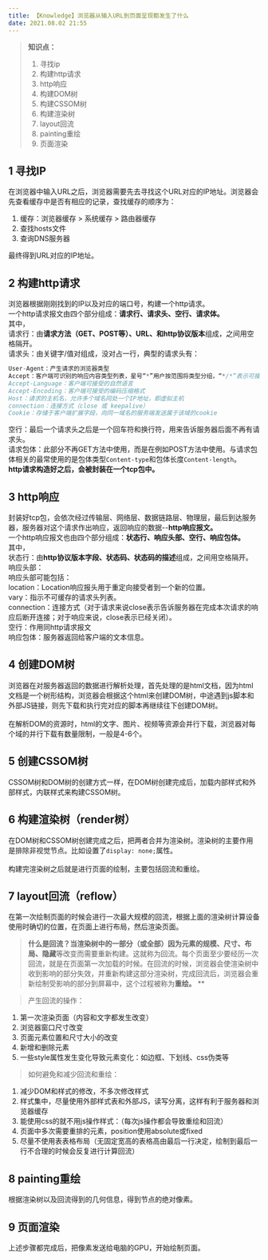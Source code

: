 ```yaml
---
title: 【Knowledge】浏览器从输入URL到页面呈现都发生了什么
date: 2021.08.02 21:55
---
```


> **知识点：**
> 1. 寻找ip
> 1. 构建http请求
> 1. http响应
> 1. 构建DOM树
> 1. 构建CSSOM树
> 1. 构建渲染树
> 1. layout回流
> 1. painting重绘
> 1. 页面渲染

<a name="diDLQ"></a>
## 1 寻找IP
在浏览器中输入URL之后，浏览器需要先去寻找这个URL对应的IP地址。浏览器会先查看缓存中是否有相应的记录，查找缓存的顺序为：

1. 缓存：浏览器缓存 > 系统缓存 > 路由器缓存
1. 查找hosts文件
1. 查询DNS服务器

最终得到URL对应的IP地址。
<a name="XVOjU"></a>
## 2 构建http请求
浏览器根据刚刚找到的IP以及对应的端口号，构建一个http请求。<br />一个http请求报文由四个部分组成：**请求行、请求头、空行、请求体。**<br />其中，<br />请求行：由**请求方法（GET、POST等）、URL、和http协议版本**组成，之间用空格隔开。<br />请求头：由关键字/值对组成，没对占一行，典型的请求头有：
```javascript
User-Agent：产生请求的浏览器类型
Accept：客户端可识别的响应内容类型列表，星号“*”用户按范围将类型分组，“*/*”表示可接收全部类型。
Accept-Language：客户端可接受的自然语言
Accept-Encoding：客户端可接受的编码压缩格式
Host：请求的主机名，允许多个域名同处一个IP地址，即虚拟主机
connection：连接方式（close 或 keepalive）
Cookie：存储于客户端扩展字段，向同一域名的服务端发送属于该域的cookie
```
空行：最后一个请求头之后是一个回车符和换行符，用来告诉服务器后面不再有请求头。<br />请求包体：此部分不再GET方法中使用，而是在例如POST方法中使用。与请求包体相关的最常使用的是包体类型`Content-type`和包体长度`Content-length`。<br />**http请求构造好之后，会被封装在一个tcp包中。**
<a name="SUiyJ"></a>
## 3 http响应
封装好tcp包，会依次经过传输层、网络层、数据链路层、物理层，最后到达服务器，服务器对这个请求作出响应，返回响应的数据--**http响应报文。**<br />一个http响应报文也由四个部分组成：**状态行、响应头部、空行、响应包体。**<br />其中，<br />状态行：由**http协议版本字段、状态码、状态码的描述**组成，之间用空格隔开。<br />响应头部：<br />响应头部可能包括：<br />location：Location响应报头用于重定向接受者到一个新的位置。<br />vary：指示不可缓存的请求头列表。<br />connection：连接方式（对于请求来说close表示告诉服务器在完成本次请求的响应后断开连接；对于响应来说，close表示已经关闭）。<br />空行：作用同http请求报文<br />响应包体：服务器返回给客户端的文本信息。
<a name="0fYTQ"></a>
## 4 创建DOM树
浏览器在对服务器返回的数据进行解析处理，首先处理的是html文档，因为html文档是一个树形结构，浏览器会根据这个html来创建DOM树，中途遇到js脚本和外部JS链接，则先下载和执行完对应的脚本再继续往下创建DOM树。<br />
<br />在解析DOM的资源时，html的文字、图片、视频等资源会并行下载，浏览器对每个域的并行下载有数量限制，一般是4-6个。
<a name="CeN4u"></a>
## 5 创建CSSOM树
CSSOM树和DOM树的创建方式一样，在DOM树创建完成后，加载内部样式和外部样式，内联样式来构建CSSOM树。
<a name="u7VR4"></a>
## 6 构建渲染树（render树）
在DOM树和CSSOM树创建完成之后，把两者合并为渲染树。渲染树的主要作用是排除非视觉节点。比如设置了`display: none;`属性。<br />
<br />构建完渲染树之后就是进行页面的绘制，主要包括回流和重绘。
<a name="GqaFJ"></a>
## 7 layout回流（reflow）
在第一次绘制页面的时候会进行一次最大规模的回流，根据上面的渲染树计算设备使用时确切的位置，在页面上进行布局，然后渲染页面。
> **什么是回流？**当渲染树中的一部分（或全部）因为元素的**规模、尺寸、布局、隐藏**等改变而需要重新构建。这就称为回流。每个页面至少要经历一次回流，就是在页面第一次加载的时候。在回流的时候，浏览器会使渲染树中收到影响的部分失效，并重新构建这部分渲染树，完成回流后，浏览器会重新绘制受影响的部分到屏幕中，这个过程被称为**重绘。**
> **<br />

> 产生回流的操作：
1. 第一次渲染页面（内容和文字都发生改变）
2. 浏览器窗口尺寸改变
3. 页面元素位置和尺寸大小的改变
4. 新增和删除元素
5. 一些style属性发生变化导致元素变化：如边框、下划线、css伪类等


> 如何避免和减少回流和重绘：
1. 减少DOM和样式的修改，不多次修改样式
2. 样式集中，尽量使用外部样式表和外部JS，读写分离，这样有利于服务器和浏览器缓存
3. 能使用css的就不用js操作样式：（每次js操作都会导致重绘和回流）
4. 页面中多次需要重排的元素，position使用absolute或fixed
5. 尽量不使用表表格布局（无固定宽高的表格高由最后一行决定，绘制到最后一行不合理的时候会反复进行计算回流）


<a name="UpZQQ"></a>
## 8 painting重绘
根据渲染树以及回流得到的几何信息，得到节点的绝对像素。
<a name="TuVeY"></a>
## 9 页面渲染
上述步骤都完成后，把像素发送给电脑的GPU，开始绘制页面。<br />


